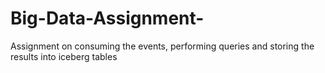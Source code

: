 # Big-Data-Assignment-
Assignment on consuming the events, performing queries and storing the results into iceberg tables

